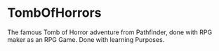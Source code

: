 # TombOfHorrors
The famous Tomb of Horror adventure from Pathfinder, done with RPG maker as an RPG Game. Done with learning Purposes.
